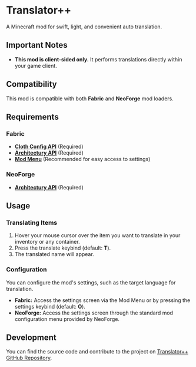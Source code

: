 # Translator++

A Minecraft mod for swift, light, and convenient auto translation.

## Important Notes

*   **This mod is client-sided only.** It performs translations directly within your game client.

## Compatibility

This mod is compatible with both **Fabric** and **NeoForge** mod loaders.

## Requirements

### Fabric

*   **[Cloth Config API](https://www.curseforge.com/minecraft/mc-mods/cloth-config)** (Required)
*   **[Architectury API](https://www.curseforge.com/minecraft/mc-mods/architectury-api)** (Required)
*   **[Mod Menu](https://www.curseforge.com/minecraft/mc-mods/modmenu)** (Recommended for easy access to settings)

### NeoForge

*   **[Architectury API](https://www.curseforge.com/minecraft/mc-mods/architectury-api)** (Required)

## Usage

### Translating Items

1.  Hover your mouse cursor over the item you want to translate in your inventory or any container.
2.  Press the translate keybind (default: **T**).
3.  The translated name will appear.

### Configuration

You can configure the mod's settings, such as the target language for translation.

*   **Fabric:** Access the settings screen via the Mod Menu or by pressing the settings keybind (default: **O**).
*   **NeoForge:** Access the settings screen through the standard mod configuration menu provided by NeoForge.

## Development

You can find the source code and contribute to the project on [Translator++ GitHub Repository](https://github.com/pSUNSET/TranslatorPP).
